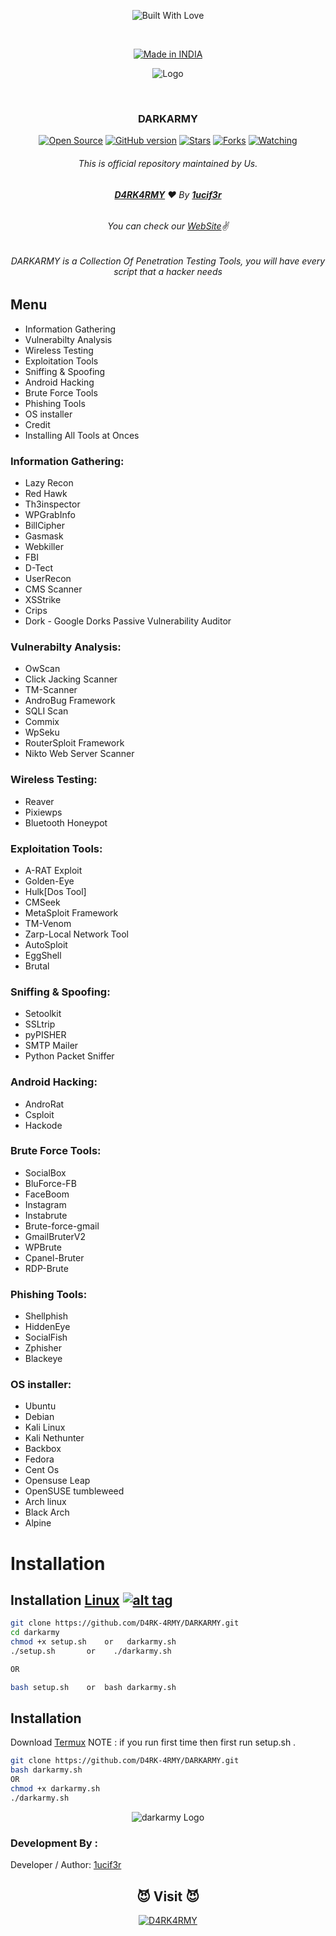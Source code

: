 <p align=center>
  <img title="Built With Love" src="https://forthebadge.com/images/badges/built-with-love.svg"></p>
  
  <br>
  
  <p align=center>
  <a href="https://www.instagram.com/bhikan_deshmukh"><img title="Made in INDIA" src="https://img.shields.io/badge/MADE%20IN-INDIA-SCRIPT?colorA=%23ff8100&colorB=%23017e40&colorC=%23ff0000&style=for-the-badge"></a>
  </p>
  
  <p align="center">
  <img src="https://github.com/D4RK-4RMY/DARKARMY/blob/main/logo.png" alt=" Logo" />
</p>




  <br>
  
  ### <p align="center">DARKARMY<p align="center">
<p align=center>
  <a href="https://www.instagram.com/th3_1ucif3r"><img title="Open Source" src="https://img.shields.io/badge/Open%20Source-%E2%99%A5-red" ></a>
  <a href="https://www.instagram.com/th3_1ucif3r"><img title="GitHub version" src="https://d25lcipzij17d.cloudfront.net/badge.svg?id=gh&type=6&v=1.0&x2=0" ></a>
  <a href="https://www.instagram.com/th3_1ucif3r"><img title="Stars" src="https://img.shields.io/github/stars/D4RK-4RMY/DARKARMY?style=social" ></a>
  <a href="https://github.com/1ucif3r/network/members"><img title="Forks" src="https://img.shields.io/github/forks/D4RK-4RMY/DARKARMY?color=red&style=flat-square"></a>
  <a href="https://github.com/1ucif3r"><img title="Watching" src="https://img.shields.io/github/watchers/D4RK-4RMY/DARKARMY?label=Watchers&color=blue&style=flat-square"></a>
 
###### <p align="center">*This is official repository maintained by Us.*
###### <p align="center"> [**D4RK4RMY**](https://darkarmy.live/) ❤️ By [**1ucif3r**](https://hritikkumbhar.me/)
###### <p align="center"> *You can check our [WebSite](https://darkarmy.live/)✌*

  
###### <p align="center">DARKARMY is a Collection Of Penetration Testing Tools, you will have every script that a hacker needs<p align="center">  
 
## Menu

- Information Gathering
- Vulnerabilty Analysis
- Wireless Testing
- Exploitation Tools
- Sniffing & Spoofing
- Android Hacking
- Brute Force Tools
- Phishing Tools
- OS installer
- Credit
- Installing All Tools at Onces


### Information Gathering:

- Lazy Recon
- Red Hawk
- Th3inspector
- WPGrabInfo
- BillCipher
- Gasmask
- Webkiller
- FBI
- D-Tect
- UserRecon
- CMS Scanner
- XSStrike
- Crips
- Dork - Google Dorks Passive Vulnerability Auditor

### Vulnerabilty Analysis:

- OwScan
- Click Jacking Scanner
- TM-Scanner
- AndroBug Framework
- SQLI Scan
- Commix
- WpSeku
- RouterSploit Framework
- Nikto Web Server Scanner

### Wireless Testing:

- Reaver
- Pixiewps
- Bluetooth Honeypot

### Exploitation Tools:

- A-RAT Exploit
- Golden-Eye
- Hulk[Dos Tool]
- CMSeek
- MetaSploit Framework
- TM-Venom
- Zarp-Local Network Tool
- AutoSploit
- EggShell
- Brutal

### Sniffing & Spoofing:

- Setoolkit
- SSLtrip
- pyPISHER
- SMTP Mailer
- Python Packet Sniffer

### Android Hacking:

- AndroRat
- Csploit
- Hackode

### Brute Force Tools:

- SocialBox
- BluForce-FB
- FaceBoom
- Instagram
- Instabrute
- Brute-force-gmail
- GmailBruterV2
- WPBrute
- Cpanel-Bruter
- RDP-Brute

### Phishing Tools:

- Shellphish
- HiddenEye
- SocialFish
- Zphisher
- Blackeye

### OS installer:

- Ubuntu
- Debian
- Kali Linux
- Kali Nethunter
- Backbox
- Fedora
- Cent Os
- Opensuse Leap
- OpenSUSE tumbleweed
- Arch linux
- Black Arch
- Alpine


# Installation

## Installation [Linux](https://wikipedia.org/wiki/Linux) [![alt tag](http://icons.iconarchive.com/icons/dakirby309/simply-styled/32/OS-Linux-icon.png)](https://fr.wikipedia.org/wiki/Linux)

```bash
git clone https://github.com/D4RK-4RMY/DARKARMY.git
cd darkarmy
chmod +x setup.sh    or   darkarmy.sh
./setup.sh       or    ./darkarmy.sh

OR

bash setup.sh    or  bash darkarmy.sh
```

## Installation

Download [Termux](https://play.google.com/store/apps/details?id=com.termux)
NOTE : if you run first time then first run setup.sh .

```bash
git clone https://github.com/D4RK-4RMY/DARKARMY.git
bash darkarmy.sh
OR
chmod +x darkarmy.sh
./darkarmy.sh
```
  
<p align="center">
  <img src="https://github.com/D4RK-4RMY/DARKARMY/blob/main/darkarmy.png" alt="darkarmy Logo"/>
</p>  
  
  
  ### Development By :

Developer / Author: [1ucif3r](https://github.com/1ucif3r)

### <h2 align="center">😈 Visit 😈 </h2>
<p align="center">
<a href="https://darkarmy.live/"><img title="D4RK4RMY" src="https://img.shields.io/badge/D4RK4RMY-%23E4405F.svg?&style=for-the-badge&logo=web&logoColor=white"></a>
</p>
